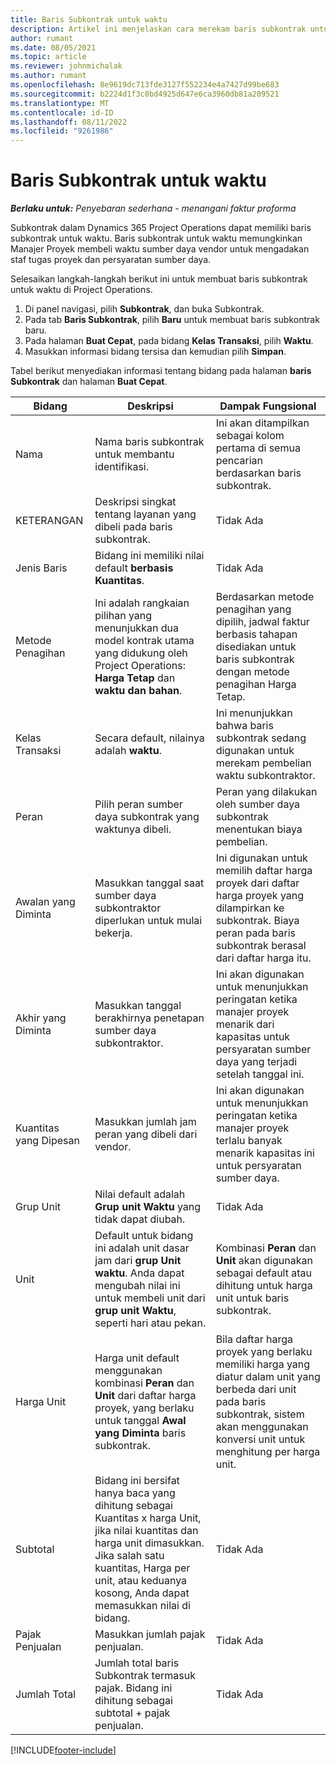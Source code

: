 ```yaml
---
title: Baris Subkontrak untuk waktu
description: Artikel ini menjelaskan cara merekam baris subkontrak untuk waktu dan mencatat pembelian waktu dari vendor.
author: rumant
ms.date: 08/05/2021
ms.topic: article
ms.reviewer: johnmichalak
ms.author: rumant
ms.openlocfilehash: 8e9619dc713fde3127f552234e4a7427d99be683
ms.sourcegitcommit: b2224d1f3c0bd4925d647e6ca3960db81a209521
ms.translationtype: MT
ms.contentlocale: id-ID
ms.lasthandoff: 08/11/2022
ms.locfileid: "9261986"
---
```

# <a name="subcontract-lines-for-time"></a>Baris Subkontrak untuk waktu

_**Berlaku untuk:** Penyebaran sederhana - menangani faktur proforma_

Subkontrak dalam Dynamics 365 Project Operations dapat memiliki baris subkontrak untuk waktu. Baris subkontrak untuk waktu memungkinkan Manajer Proyek membeli waktu sumber daya vendor untuk mengadakan staf tugas proyek dan persyaratan sumber daya.

Selesaikan langkah-langkah berikut ini untuk membuat baris subkontrak untuk waktu di Project Operations.

1. Di panel navigasi, pilih **Subkontrak**, dan buka Subkontrak.
2. Pada tab **Baris Subkontrak**, pilih **Baru** untuk membuat baris subkontrak baru.
3. Pada halaman **Buat Cepat**, pada bidang **Kelas Transaksi**, pilih **Waktu**.
4. Masukkan informasi bidang tersisa dan kemudian pilih **Simpan**.

  Tabel berikut menyediakan informasi tentang bidang pada halaman **baris Subkontrak** dan halaman **Buat Cepat**.

| **Bidang** | **Deskripsi** | **Dampak Fungsional** |
| --- | --- | --- |
| Nama | Nama baris subkontrak untuk membantu identifikasi. | Ini akan ditampilkan sebagai kolom pertama di semua pencarian berdasarkan baris subkontrak. |
| KETERANGAN | Deskripsi singkat tentang layanan yang dibeli pada baris subkontrak. |Tidak Ada |
| Jenis Baris |   Bidang ini memiliki nilai default **berbasis Kuantitas**.| Tidak Ada |
| Metode Penagihan | Ini adalah rangkaian pilihan yang menunjukkan dua model kontrak utama yang didukung oleh Project Operations: **Harga Tetap** dan **waktu dan bahan**. | Berdasarkan metode penagihan yang dipilih, jadwal faktur berbasis tahapan disediakan untuk baris subkontrak dengan metode penagihan Harga Tetap. |
| Kelas Transaksi | Secara default, nilainya adalah **waktu**. | Ini menunjukkan bahwa baris subkontrak sedang digunakan untuk merekam pembelian waktu subkontraktor. |
| Peran | Pilih peran sumber daya subkontrak yang waktunya dibeli. | Peran yang dilakukan oleh sumber daya subkontrak menentukan biaya pembelian. |
| Awalan yang Diminta | Masukkan tanggal saat sumber daya subkontraktor diperlukan untuk mulai bekerja. | Ini digunakan untuk memilih daftar harga proyek dari daftar harga proyek yang dilampirkan ke subkontrak. Biaya peran pada baris subkontrak berasal dari daftar harga itu. |
| Akhir yang Diminta | Masukkan tanggal berakhirnya penetapan sumber daya subkontraktor. | Ini akan digunakan untuk menunjukkan peringatan ketika manajer proyek menarik dari kapasitas untuk persyaratan sumber daya yang terjadi setelah tanggal ini. |
| Kuantitas yang Dipesan | Masukkan jumlah jam peran yang dibeli dari vendor. | Ini akan digunakan untuk menunjukkan peringatan ketika manajer proyek terlalu banyak menarik kapasitas ini untuk persyaratan sumber daya. |
| Grup Unit | Nilai default adalah **Grup unit Waktu** yang tidak dapat diubah. | Tidak Ada|
| Unit | Default untuk bidang ini adalah unit dasar jam dari **grup Unit waktu**. Anda dapat mengubah nilai ini untuk membeli unit dari **grup unit Waktu**, seperti hari atau pekan. | Kombinasi **Peran** dan **Unit** akan digunakan sebagai default atau dihitung untuk harga unit untuk baris subkontrak. |
| Harga Unit | Harga unit default menggunakan kombinasi **Peran** dan **Unit** dari daftar harga proyek, yang berlaku untuk tanggal **Awal yang Diminta** baris subkontrak. | Bila daftar harga proyek yang berlaku memiliki harga yang diatur dalam unit yang berbeda dari unit pada baris subkontrak, sistem akan menggunakan konversi unit untuk menghitung per harga unit. |
| Subtotal |    Bidang ini bersifat hanya baca yang dihitung sebagai Kuantitas x harga Unit, jika nilai kuantitas dan harga unit dimasukkan. Jika salah satu kuantitas, Harga per unit, atau keduanya kosong, Anda dapat memasukkan nilai di bidang. | Tidak Ada|
| Pajak Penjualan |   Masukkan jumlah pajak penjualan. |Tidak Ada |
| Jumlah Total | Jumlah total baris Subkontrak termasuk pajak. Bidang ini dihitung sebagai subtotal + pajak penjualan.|Tidak Ada |

[!INCLUDE[footer-include](../../includes/footer-banner.md)]
